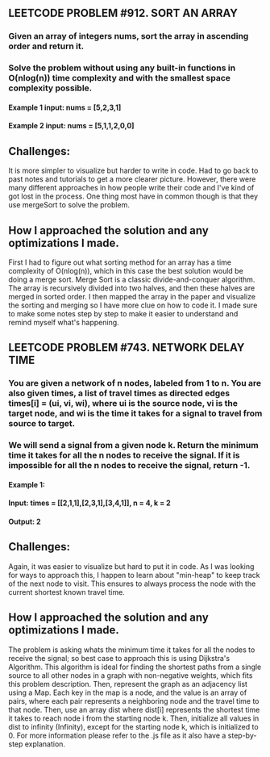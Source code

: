 ## LEETCODE PROBLEM #912. SORT AN ARRAY
### Given an array of integers nums, sort the array in ascending order and return it.
### Solve the problem without using any built-in functions in O(nlog(n)) time complexity and with the smallest space complexity possible.
#### Example 1 input: nums = [5,2,3,1] 
#### Example 2 input: nums = [5,1,1,2,0,0]

## Challenges:
It is more simpler to visualize but harder to write in code. Had to go back to past notes and tutorials to get a more clearer picture. However, there were many different approaches in how people write their code and I've kind of got lost in the process. One thing most have in common though is that they use mergeSort to solve the problem.

## How I approached the solution and any optimizations I made.
First I had to figure out what sorting method for an array has a time complexity of O(nlog(n)), which in this case the best solution would be doing a merge sort. Merge Sort is a classic divide-and-conquer algorithm. The array is recursively divided into two halves, and then these halves are merged in sorted order. I then mapped the array in the paper and visualize the sorting and merging so I have more clue on how to code it. I made sure to make some notes step by step to make it easier to understand and remind myself what's happening.


## LEETCODE PROBLEM #743. NETWORK DELAY TIME
### You are given a network of n nodes, labeled from 1 to n. You are also given times, a list of travel times as directed edges times[i] = (ui, vi, wi), where ui is the source node, vi is the target node, and wi is the time it takes for a signal to travel from source to target.
### We will send a signal from a given node k. Return the minimum time it takes for all the n nodes to receive the signal. If it is impossible for all the n nodes to receive the signal, return -1.
#### Example 1:
#### Input: times = [[2,1,1],[2,3,1],[3,4,1]], n = 4, k = 2
#### Output: 2

## Challenges:
Again, it was easier to visualize but hard to put it in code. As I was looking for ways to approach this, I happen to learn about "min-heap" to keep track of the next node to visit. This ensures to always process the node with the current shortest known travel time.

## How I approached the solution and any optimizations I made.
The problem is asking whats the minimum time it takes for all the nodes to receive the signal; so best case to approach this is using Dijkstra's Algorithm. This algorithm is ideal for finding the shortest paths from a single source to all other nodes in a graph with non-negative weights, which fits this problem description. Then, represent the graph as an adjacency list using a Map. Each key in the map is a node, and the value is an array of pairs, where each pair represents a neighboring node and the travel time to that node. Then, use an array dist where dist[i] represents the shortest time it takes to reach node i from the starting node k. Then, initialize all values in dist to infinity (Infinity), except for the starting node k, which is initialized to 0. For more information please refer to the .js file as it also have a step-by-step explanation.
